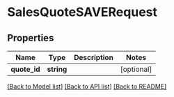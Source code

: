 # SalesQuoteSAVERequest

## Properties
Name | Type | Description | Notes
------------ | ------------- | ------------- | -------------
**quote_id** | **string** |  | [optional] 

[[Back to Model list]](../README.md#documentation-for-models) [[Back to API list]](../README.md#documentation-for-api-endpoints) [[Back to README]](../README.md)


